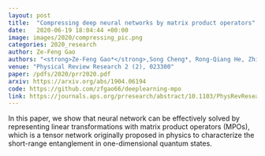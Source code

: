 ```yaml
---
layout: post
title:  "Compressing deep neural networks by matrix product operators"
date:   2020-06-19 18:04:44 +00:00
image: images/2020/compressing_pic.png
categories: 2020_research
author: Ze-Feng Gao
authors: "<strong>Ze-Feng Gao*</strong>,Song Cheng*, Rong-Qiang He, Zhi-Yuan Xie<sup>#</sup>, Hui-Hai Zhao<sup>#</sup>, Zhong-Yi Lu<sup>#</sup>, Tao Xiang<sup>#</sup>"
venue: "Physical Review Research 2 (2), 023300"
paper: /pdfs/2020/prr2020.pdf
arxiv: https://arxiv.org/abs/1904.06194
code: https://github.com/zfgao66/deeplearning-mpo
link: https://journals.aps.org/prresearch/abstract/10.1103/PhysRevResearch.2.023300
---
```

In this paper, we show that neural network can be effectively solved by representing linear transformations with matrix product operators (MPOs), which is a tensor network originally proposed in physics to characterize the short-range entanglement in one-dimensional quantum states.